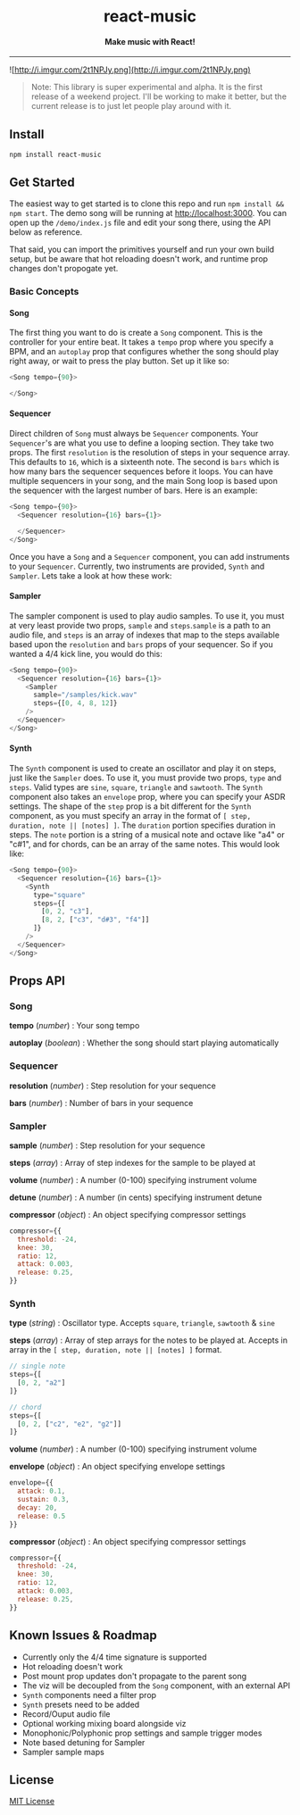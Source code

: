 <h1 align="center">react-music</h1>

<h4 align="center">
  Make music with React!
</h4>

***

![http://i.imgur.com/2t1NPJy.png](http://i.imgur.com/2t1NPJy.png)

> Note: This library is super experimental and alpha. It is the first release of a weekend project. I'll be working to make it better, but the current release is to just let people play around with it.

## Install

`npm install react-music`

## Get Started

The easiest way to get started is to clone this repo and run `npm install && npm start`. The demo song will be running at [http://localhost:3000](http://localhost:3000). You can open up the `/demo/index.js` file and edit your song there, using the API below as reference.

That said, you can import the primitives yourself and run your own build setup, but be aware that hot reloading doesn't work, and runtime prop changes don't propogate yet.

### Basic Concepts

#### Song

The first thing you want to do is create a `Song` component. This is the controller for your entire beat. It takes a `tempo` prop where you specify a BPM, and an `autoplay` prop that configures whether the song should play right away, or wait to press the play button. Set up it like so:

```js
<Song tempo={90}>

</Song>
```

#### Sequencer


Direct children of `Song` must always be `Sequencer` components. Your `Sequencer`'s are what you use to define a looping section. They take two props. The first `resolution` is the resolution of steps in your sequence array. This defaults to `16`, which is a sixteenth note. The second is `bars` which is how many bars the sequencer sequences before it loops. You can have multiple sequencers in your song, and the main Song loop is based upon the sequencer with the largest number of bars. Here is an example:

```js
<Song tempo={90}>
  <Sequencer resolution={16} bars={1}>

  </Sequencer>
</Song>
```

Once you have a `Song` and a `Sequencer` component, you can add instruments to your `Sequencer`. Currently, two instruments are provided, `Synth` and `Sampler`. Lets take a look at how these work:

#### Sampler

The sampler component is used to play audio samples. To use it, you must at very least provide two props, `sample` and `steps`.`sample` is a path to an audio file, and `steps` is an array of indexes that map to the steps available based upon the `resolution` and `bars` props of your sequencer. So if you wanted a 4/4 kick line, you would do this:

```js
<Song tempo={90}>
  <Sequencer resolution={16} bars={1}>
    <Sampler
	  sample="/samples/kick.wav"
	  steps={[0, 4, 8, 12]}
    />
  </Sequencer>
</Song>
```

#### Synth

The `Synth` component is used to create an oscillator and play it on steps, just like the `Sampler` does. To use it, you must provide two props, `type` and `steps`. Valid types are `sine`, `square`, `triangle` and `sawtooth`. The `Synth` component also takes an `envelope` prop, where you can specify your ASDR settings. The shape of the `step` prop is a bit different for the `Synth` component, as you must specify an array in the format of `[ step, duration, note || [notes] ]`. The `duration` portion specifies duration in steps. The `note` portion is a string of a musical note and octave like "a4" or "c#1", and for chords, can be an array of the same notes. This would look like:

```js
<Song tempo={90}>
  <Sequencer resolution={16} bars={1}>
    <Synth
      type="square"
	  steps={[
	    [0, 2, "c3"],
	    [8, 2, ["c3", "d#3", "f4"]]
	  ]}
    />
  </Sequencer>
</Song>
```

## Props API

### Song

**tempo** (_number_) : Your song tempo

**autoplay** (_boolean_) : Whether the song should start playing automatically

### Sequencer

**resolution** (_number_) : Step resolution for your sequence

**bars** (_number_) : Number of bars in your sequence

### Sampler

**sample** (_number_) : Step resolution for your sequence

**steps** (_array_) : Array of step indexes for the sample to be played at

**volume** (_number_) : A number (0-100) specifying instrument volume

**detune** (_number_) : A number (in cents) specifying instrument detune

**compressor** (_object_) : An object specifying compressor settings

```js
compressor={{
  threshold: -24,
  knee: 30,
  ratio: 12,
  attack: 0.003,
  release: 0.25,
}}
```

### Synth

**type** (_string_) : Oscillator type. Accepts `square`, `triangle`, `sawtooth` & `sine`

**steps** (_array_) : Array of step arrays for the notes to be played at. Accepts in array in the `[ step, duration, note || [notes] ]` format.

```js
// single note
steps={[
  [0, 2, "a2"]
]}

// chord
steps={[
  [0, 2, ["c2", "e2", "g2"]]
]}
```

**volume** (_number_) : A number (0-100) specifying instrument volume

**envelope** (_object_) : An object specifying envelope settings

```js
envelope={{
  attack: 0.1,
  sustain: 0.3,
  decay: 20,
  release: 0.5
}}
```

**compressor** (_object_) : An object specifying compressor settings

```js
compressor={{
  threshold: -24,
  knee: 30,
  ratio: 12,
  attack: 0.003,
  release: 0.25,
}}
```

## Known Issues & Roadmap

- Currently only the 4/4 time signature is supported
- Hot reloading doesn't work
- Post mount prop updates don't propagate to the parent song
- The viz will be decoupled from the `Song` component, with an external API
- `Synth` components need a filter prop
- `Synth` presets need to be added
- Record/Ouput audio file
- Optional working mixing board alongside viz
- Monophonic/Polyphonic prop settings and sample trigger modes
- Note based detuning for Sampler
- Sampler sample maps

## License

[MIT License](http://opensource.org/licenses/MIT)
